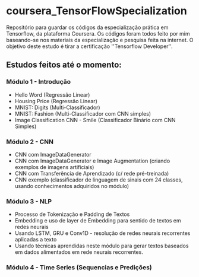 # coursera_TensorFlowSpecialization
Repositório para guardar os códigos da especialização prática em Tensorflow, da plataforma Coursera.
Os códigos foram todos feito por mim baseando-se nos materiais da especialização e pesquisa feita na internet.
O objetivo deste estudo é tirar a certificação ''Tensorflow Developer''.

## Estudos feitos até o momento:

### Módulo 1 - Introdução
- Hello Word (Regressão Linear)
- Housing Price (Regressão Linear)
- MNIST: Digits (Multi-Classificador) 
- MNIST: Fashion (Multi-Classificador com CNN simples)
- Image Classification CNN - Smile (Classificador Binário com CNN Simples)

### Módulo 2 - CNN

- CNN com ImageDataGenerator
- CNN com ImageDataGenerator e Image Augmentation (criando exemplos de imagens artificiais)
- CNN com Transferência de Aprendizado (c/ rede pré-treinada)
- CNN exemplo (classificador de linguagem de sinais com 24 classes, usando conhecimentos adquiridos no módulo)

### Módulo 3 - NLP

- Processo de Tokenização e Padding de Textos
- Embedding e uso de layer de Embedding para sentido de textos em redes neurais
- Usando LSTM, GRU e Conv1D - resolução de redes neurais recorrentes aplicadas a texto
- Usando técnicas aprendidas neste módulo para gerar textos baseados em dados alimentados em rede neurais recorrentes.
 
### Módulo 4 - Time Series (Sequencias e Predições)

